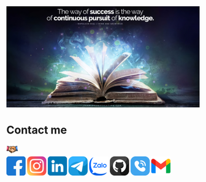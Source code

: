 <link rel="stylesheet" type="text/css" href="https://github.com/hieudz2k4/CONTACT-ME/blob/main/file.css">
<img src="https://github.com/hieudz2k4/CONTACT-ME/blob/main/Image%20GitHub/Quote.jpg">
<div class="header">
   <h1>Contact me</h1>
   <img src="https://github.com/hieudz2k4/CONTACT-ME/blob/main/Image%20GitHub/handshake%20(1).png">
</div>
<a href="https://www.facebook.com/dz.hieu.509" class="social-icon"><img src="https://github.com/hieudz2k4/CONTACT-ME/blob/main/Image%20GitHub/facebook%20(1).png"></a>
<a href="https://www.instagram.com//" class="social-icon"><img src="https://github.com/hieudz2k4/CONTACT-ME/blob/main/Image%20GitHub/instagram%20(1).png"></a>
<a href="https://www.linkedin.com/in/hiếu-đào-205366249/" class="social-icon"><img src="https://github.com/hieudz2k4/CONTACT-ME/blob/main/Image%20GitHub/linkedin%20(1).png"></a>
<a href="https://t.me/" class="social-icon"><img src="https://github.com/hieudz2k4/CONTACT-ME/blob/main/Image%20GitHub/telegram%20(1).png"></a>
<a href="" class="social-icon" class="social-icon" id="zalo"><img src="https://github.com/hieudz2k4/CONTACT-ME/blob/main/Image%20GitHub/zalo%20(1).png"></a>
<a href="https://github.com/hieudz2k4/" class="social-icon" id="github"><img src="https://github.com/hieudz2k4/CONTACT-ME/blob/main/Image%20GitHub/github%20(1).png"></a>
<a href="" class="social-icon" class="social-icon" id="telephone"><img src="https://github.com/hieudz2k4/CONTACT-ME/blob/main/Image%20GitHub/telephone-call%20(1).png"></a>
<a href="" class="social-icon" id="gmail"><img src=""><img src="https://github.com/hieudz2k4/CONTACT-ME/blob/main/Image%20GitHub/gmail%20(1).png"></a>





